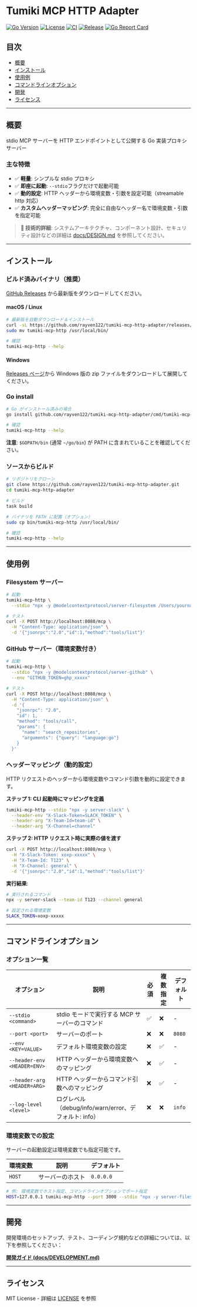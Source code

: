 # Tumiki MCP HTTP Adapter

[![Go Version](https://img.shields.io/badge/Go-1.25%2B-blue.svg)](https://golang.org/)
[![License](https://img.shields.io/badge/License-MIT-green.svg)](LICENSE)
[![CI](https://github.com/rayven122/tumiki-mcp-http-adapter/workflows/CI/badge.svg)](https://github.com/rayven122/tumiki-mcp-http-adapter/actions/workflows/ci.yml)
[![Release](https://img.shields.io/github/v/release/rayven122/tumiki-mcp-http-adapter)](https://github.com/rayven122/tumiki-mcp-http-adapter/releases)
[![Go Report Card](https://goreportcard.com/badge/github.com/rayven122/tumiki-mcp-http-adapter)](https://goreportcard.com/report/github.com/rayven122/tumiki-mcp-http-adapter)

## 目次

- [概要](#概要)
- [インストール](#インストール)
- [使用例](#使用例)
- [コマンドラインオプション](#コマンドラインオプション)
- [開発](#開発)
- [ライセンス](#ライセンス)

---

## 概要

stdio MCP サーバーを HTTP エンドポイントとして公開する Go 実装プロキシサーバー

### 主な特徴

- ✅ **軽量**: シンプルな stdio プロキシ
- ✅ **即座に起動**: `--stdio`フラグだけで起動可能
- ✅ **動的設定**: HTTP ヘッダーから環境変数・引数を設定可能（streamable http 対応）
- ✅ **カスタムヘッダーマッピング**: 完全に自由なヘッダー名で環境変数・引数を指定可能

> **📖 技術的詳細**: システムアーキテクチャ、コンポーネント設計、セキュリティ設計などの詳細は [docs/DESIGN.md](docs/DESIGN.md) を参照してください。

---

## インストール

### ビルド済みバイナリ（推奨）

[GitHub Releases](https://github.com/rayven122/tumiki-mcp-http-adapter/releases) から最新版をダウンロードしてください。

#### macOS / Linux

```bash
# 最新版を自動ダウンロード＆インストール
curl -sL https://github.com/rayven122/tumiki-mcp-http-adapter/releases/latest/download/tumiki-mcp-http_$(uname -s)_$(uname -m).tar.gz | tar xz
sudo mv tumiki-mcp-http /usr/local/bin/

# 確認
tumiki-mcp-http --help
```

#### Windows

[Releases ページ](https://github.com/rayven122/tumiki-mcp-http-adapter/releases)から Windows 版の zip ファイルをダウンロードして展開してください。

### Go install

```bash
# Go がインストール済みの場合
go install github.com/rayven122/tumiki-mcp-http-adapter/cmd/tumiki-mcp-http@latest

# 確認
tumiki-mcp-http --help
```

**注意**: `$GOPATH/bin` (通常 `~/go/bin`) が PATH に含まれていることを確認してください。

### ソースからビルド

```bash
# リポジトリをクローン
git clone https://github.com/rayven122/tumiki-mcp-http-adapter.git
cd tumiki-mcp-http-adapter

# ビルド
task build

# バイナリを PATH に配置（オプション）
sudo cp bin/tumiki-mcp-http /usr/local/bin/

# 確認
tumiki-mcp-http --help
```

---

## 使用例

### Filesystem サーバー

```bash
# 起動
tumiki-mcp-http \
  --stdio "npx -y @modelcontextprotocol/server-filesystem /Users/yourname/Documents"

# テスト
curl -X POST http://localhost:8080/mcp \
  -H "Content-Type: application/json" \
  -d '{"jsonrpc":"2.0","id":1,"method":"tools/list"}'
```

### GitHub サーバー（環境変数付き）

```bash
# 起動
tumiki-mcp-http \
  --stdio "npx -y @modelcontextprotocol/server-github" \
  --env "GITHUB_TOKEN=ghp_xxxxx"

# テスト
curl -X POST http://localhost:8080/mcp \
  -H "Content-Type: application/json" \
  -d '{
    "jsonrpc": "2.0",
    "id": 1,
    "method": "tools/call",
    "params": {
      "name": "search_repositories",
      "arguments": {"query": "language:go"}
    }
  }'
```

### ヘッダーマッピング（動的設定）

HTTP リクエストのヘッダーから環境変数やコマンド引数を動的に設定できます。

**ステップ 1: CLI 起動時にマッピングを定義**

```bash
tumiki-mcp-http --stdio "npx -y server-slack" \
  --header-env "X-Slack-Token=SLACK_TOKEN" \
  --header-arg "X-Team-Id=team-id" \
  --header-arg "X-Channel=channel"
```

**ステップ 2: HTTP リクエスト時に実際の値を渡す**

```bash
curl -X POST http://localhost:8080/mcp \
  -H "X-Slack-Token: xoxp-xxxxx" \
  -H "X-Team-Id: T123" \
  -H "X-Channel: general" \
  -d '{"jsonrpc":"2.0","id":1,"method":"tools/list"}'
```

**実行結果**:

```bash
# 実行されるコマンド
npx -y server-slack --team-id T123 --channel general

# 設定される環境変数
SLACK_TOKEN=xoxp-xxxxx
```

---

## コマンドラインオプション

### オプション一覧

| オプション                  | 説明                                                  | 必須 | 複数指定 | デフォルト |
| --------------------------- | ----------------------------------------------------- | ---- | -------- | ---------- |
| `--stdio <command>`         | stdio モードで実行する MCP サーバーのコマンド         | ✅   | ❌       | -          |
| `--port <port>`             | サーバーのポート                                      | ❌   | ❌       | `8080`     |
| `--env <KEY=VALUE>`         | デフォルト環境変数の設定                              | ❌   | ✅       | -          |
| `--header-env <HEADER=ENV>` | HTTP ヘッダーから環境変数へのマッピング               | ❌   | ✅       | -          |
| `--header-arg <HEADER=ARG>` | HTTP ヘッダーからコマンド引数へのマッピング           | ❌   | ✅       | -          |
| `--log-level <level>`       | ログレベル（debug/info/warn/error、デフォルト: info） | ❌   | ❌       | `info`     |

### 環境変数での設定

サーバーの起動設定は環境変数でも指定可能です。

| 環境変数 | 説明             | デフォルト |
| -------- | ---------------- | ---------- |
| `HOST`   | サーバーのホスト | `0.0.0.0`  |

```bash
# 例: 環境変数でホスト指定、コマンドラインオプションでポート指定
HOST=127.0.0.1 tumiki-mcp-http --port 3000 --stdio "npx -y server-filesystem /data"
```

---

## 開発

開発環境のセットアップ、テスト、コーディング規約などの詳細については、以下を参照してください：

**[開発ガイド (docs/DEVELOPMENT.md)](docs/DEVELOPMENT.md)**

---

## ライセンス

MIT License - 詳細は [LICENSE](LICENSE) を参照
